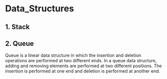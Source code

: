 # Data_Structures
## 1. Stack
## 2. Queue
Queue is a linear data structure in which the insertion and deletion operations are performed at two different ends. In a queue data structure, adding and removing elements are performed at two different positions. The insertion is performed at one end and deletion is performed at another end.

